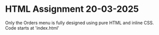 # HTML Assignment 20-03-2025
Only the Orders menu is fully designed using pure HTML and inline CSS. <br>
Code starts at 'index.html'

